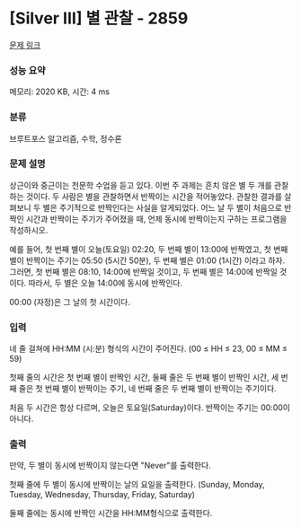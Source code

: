 # [Silver III] 별 관찰 - 2859 

[문제 링크](https://www.acmicpc.net/problem/2859) 

### 성능 요약

메모리: 2020 KB, 시간: 4 ms

### 분류

브루트포스 알고리즘, 수학, 정수론

### 문제 설명

<p>상근이와 중근이는 천문학 수업을 듣고 있다. 이번 주 과제는 흔치 않은 별 두 개를 관찰하는 것이다. 두 사람은 별을 관찰하면서 반짝이는 시간을 적어놓았다. 관찰한 결과를 살펴보니 두 별은 주기적으로 반짝인다는 사실을 알게되었다. 어느 날 두 별이 처음으로 반짝인 시간과 반짝이는 주기가 주어졌을 때, 언제 동시에 반짝이는지 구하는 프로그램을 작성하시오.</p>

<p>예를 들어, 첫 번째 별이 오늘(토요일) 02:20, 두 번째 별이 13:00에 반짝였고, 첫 번째 별이 반짝이는 주기는 05:50 (5시간 50분), 두 번째 별은 01:00 (1시간) 이라고 하자. 그러면, 첫 번째 별은 08:10, 14:00에 반짝일 것이고, 두 번째 별은 14:00에 반짝일 것이다. 따라서, 두 별은 오늘 14:00에 동시에 반짝인다.</p>

<p>00:00 (자정)은 그 날의 첫 시간이다.</p>

### 입력 

 <p>네 줄 걸쳐에 HH:MM (시:분) 형식의 시간이 주어진다. (00 ≤ HH ≤ 23, 00 ≤ MM ≤ 59)</p>

<p>첫째 줄의 시간은 첫 번째 별이 반짝인 시간, 둘째 줄은 두 번째 별이 반짝인 시간, 세 번째 줄은 첫 번째 별이 반짝이는 주기, 네 번째 줄은 두 번째 별이 반짝이는 주기이다.</p>

<p>처음 두 시간은 항상 다르며, 오늘은 토요일(Saturday)이다. 반짝이는 주기는 00:00이 아니다.</p>

### 출력 

 <p>만약, 두 별이 동시에 반짝이지 않는다면 "Never"를 출력한다.</p>

<p>첫째 줄에 두 별이 동시에 반짝이는 날의 요일을 출력한다. (Sunday, Monday, Tuesday, Wednesday, Thursday, Friday, Saturday)</p>

<p>둘째 줄에는 동시에 반짝인 시간을 HH:MM형식으로 출력한다.</p>


